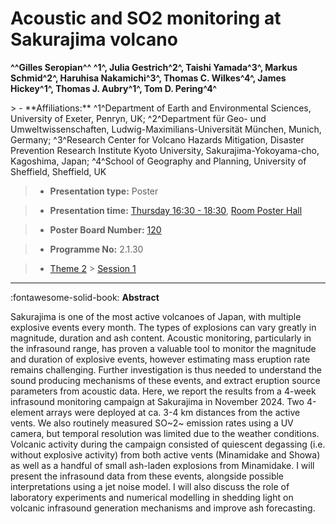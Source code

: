 # Acoustic and SO2 monitoring at Sakurajima volcano

**^^Gilles Seropian^^ ^1^, Julia Gestrich^2^, Taishi Yamada^3^, Markus Schmid^2^, Haruhisa Nakamichi^3^, Thomas C. Wilkes^4^, James Hickey^1^, Thomas J. Aubry^1^, Tom D. Pering^4^**

<!-- more -->> - **Affiliations:** ^1^Department of Earth and Environmental Sciences, University of Exeter, Penryn, UK; ^2^Department für Geo- und Umweltwissenschaften, Ludwig-Maximilians-Universität München, Munich, Germany; ^3^Research Center for Volcano Hazards Mitigation, Disaster Prevention Research Institute Kyoto University, Sakurajima-Yokoyama-cho, Kagoshima, Japan; ^4^School of Geography and Planning, University of Sheffield, Sheffield, UK 

> - **Presentation type:** Poster

> - **Presentation time:** [Thursday 16:30 - 18:30](../sessions_comparison.md#__tabbed_3_6), [Room Poster Hall](../maps_venue.md#__tabbed_1_1)

> - **Poster Board Number:** [120](../map_poster_boards.md#thursday)

> - **Programme No:** 2.1.30

> - [Theme 2](../theme2.md) > [Session 1](../sessions/session-2-1.md)

--- 

:fontawesome-solid-book: **Abstract**

Sakurajima is one of the most active volcanoes of Japan, with multiple explosive events every month. The types of explosions can vary greatly in magnitude, duration and ash content. Acoustic monitoring, particularly in the infrasound range, has proven a valuable tool to monitor the magnitude and duration of explosive events, however estimating mass eruption rate remains challenging. Further investigation is thus needed to understand the sound producing mechanisms of these events, and extract eruption source parameters from acoustic data. Here, we report the results from a 4-week infrasound monitoring campaign at Sakurajima in November 2024. Two 4-element arrays were deployed at ca. 3-4 km distances from the active vents. We also routinely measured SO~2~ emission rates using a UV camera, but temporal resolution was limited due to the weather conditions. Volcanic activity during the campaign consisted of quiescent degassing (i.e. without explosive activity) from both active vents (Minamidake and Showa) as well as a handful of small ash-laden explosions from Minamidake. I will present the infrasound data from these events, alongside possible interpretations using a jet noise model. I will also discuss the role of laboratory experiments and numerical modelling in shedding light on volcanic infrasound generation mechanisms and improve ash forecasting.


